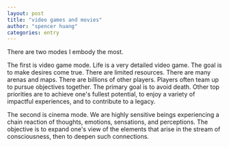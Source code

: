```yaml
---
layout: post
title: "video games and movies"
author: "spencer huang"
categories: entry
---
```


There are two modes I embody the most. 

The first is video game mode. Life is a very detailed video game. The goal is to make desires come true. There are limited resources. There are many arenas and maps. There are billions of other players. Players often team up to pursue objectives together. The primary goal is to avoid death. Other top priorities are to achieve one's fullest potential, to enjoy a variety of impactful experiences, and to contribute to a legacy. 

The second is cinema mode. We are highly sensitive beings experiencing a chain reaction of thoughts, emotions, sensations, and perceptions. The objective is to expand one's view of the elements that arise in the stream of consciousness, then to deepen such connections. 
